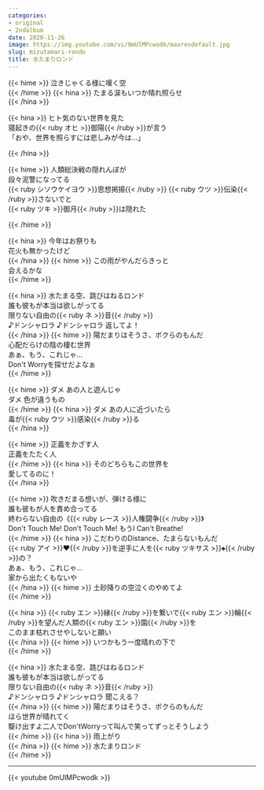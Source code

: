 ```yaml
---
categories:
- original
- 2ndalbum
date: 2020-11-26
image: https://img.youtube.com/vi/0mUlMPcwodk/maxresdefault.jpg
slug: mizutamari-rondo
title: 水たまりロンド
---
```



{{< hime >}}
泣きじゃくる様に嘆く空  
{{< /hime >}}
{{< hina >}}
たまる涙もいつか晴れ照らせ  
{{< /hina >}}

{{< hina >}}
ヒト気のない世界を見た  
寝起きの{{< ruby オヒ >}}御陽{{< /ruby >}}が言う  
「おや、世界を照らすには悲しみが今は…」  

{{< /hina >}}

{{< hime >}}
人類総決戦の隠れんぼが  
段々泥警になってる  
{{< ruby シソウケイヨウ >}}思想掲揚{{< /ruby >}} {{< ruby ウツ >}}伝染{{< /ruby >}}さないでと  
{{< ruby ツキ >}}御月{{< /ruby >}}は隠れた  

{{< /hime >}}

{{< hina >}}
今年はお祭りも  
花火も無かったけど  
{{< /hina >}}
{{< hime >}}
この雨がやんだらきっと  
会えるかな  
{{< /hime >}}

{{< hina >}}
水たまる空、跳びはねるロンド  
誰も彼もが本当は欲しがってる  
限りない自由の{{< ruby ネ >}}音{{< /ruby >}}  
♪ドンシャロラ ♪ドンシャロラ 返してよ！  
{{< /hina >}}
{{< hime >}}
陽だまりはそうさ、ボクらのもんだ  
心配だらけの陰の棲む世界  
あぁ、もう、これじゃ…  
Don't Worryを探せだよなぁ  
{{< /hime >}}

{{< hime >}}
ダメ あの人と遊んじゃ  
ダメ 色が違うもの  
{{< /hime >}}
{{< hina >}}
ダメ あの人に近づいたら  
毒が{{< ruby ウツ >}}感染{{< /ruby >}}る  
{{< /hina >}}

{{< hime >}}
正義をかざす人  
正義をたたく人  
{{< /hime >}}
{{< hina >}}
そのどちらもこの世界を  
愛してるのに！  
{{< /hina >}}

{{< hime >}}
吹きだまる想いが、弾ける様に  
誰も彼もが人を責め合ってる  
終わらない自由の《{{< ruby レース >}}人権闘争{{< /ruby >}}》  
Don't Touch Me! Don't Touch Me! もうI Can't Breathe!  
{{< /hime >}}
{{< hina >}}
こだわりのDistance、たまらないもんだ  
{{< ruby アイ >}}♥{{< /ruby >}}を逆手に人を{{< ruby ツキサス >}}♠{{< /ruby >}}の？  
あぁ、もう、これじゃ…  
家から出たくもないや  
{{< /hina >}}
{{< hime >}}
土砂降りの空泣くのやめてよ  
{{< /hime >}}

{{< hina >}}
{{< ruby エン >}}縁{{< /ruby >}}を繋いで{{< ruby エン >}}輪{{< /ruby >}}を望んだ人類の{{< ruby エン >}}園{{< /ruby >}}を  
このまま枯れさせやしないと願い  
{{< /hina >}}
{{< hime >}}
いつかもう一度晴れの下で  
{{< /hime >}}

{{< hina >}}
水たまる空、跳びはねるロンド  
誰も彼もが本当は欲しがってる  
限りない自由の{{< ruby ネ >}}音{{< /ruby >}}  
♪ドンシャロラ ♪ドンシャロラ 聞こえる？  
{{< /hina >}}
{{< hime >}}
陽だまりはそうさ、ボクらのもんだ  
ほら世界が晴れてく  
駆け出すよ二人でDon'tWorryって叫んで笑ってずっとそうしよう  
{{< /hime >}}
{{< hina >}}
雨上がり  
{{< /hina >}}
{{< hime >}}
水たまりロンド  
{{< /hime >}}

---

{{< youtube 0mUlMPcwodk >}}